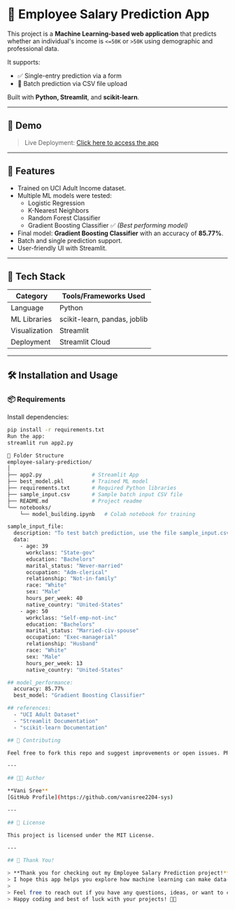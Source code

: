 # 🧠 Employee Salary Prediction App

This project is a **Machine Learning-based web application** that predicts whether an individual's income is `<=50K` or `>50K` using demographic and professional data.

It supports:
- ✅ Single-entry prediction via a form
- 📂 Batch prediction via CSV file upload

Built with **Python, Streamlit**, and **scikit-learn**.

---

## 🚀 Demo  
> Live Deployment: [Click here to access the app](https://employee-salary-prediction-yagq4bbmmov5ut8w7egc56.streamlit.app/) 

---

## 📌 Features

- Trained on UCI Adult Income dataset.
- Multiple ML models were tested:
  - Logistic Regression
  - K-Nearest Neighbors
  - Random Forest Classifier
  - Gradient Boosting Classifier ✅ *(Best performing model)*
- Final model: **Gradient Boosting Classifier** with an accuracy of **85.77%**.
- Batch and single prediction support.
- User-friendly UI with Streamlit.

---

## 🧠 Tech Stack

| Category        | Tools/Frameworks Used               |
|----------------|--------------------------------------|
| Language        | Python                              |
| ML Libraries    | scikit-learn, pandas, joblib         |
| Visualization   | Streamlit                           |
| Deployment      | Streamlit Cloud                     |

---
## 🛠️ Installation and Usage

### 📦 Requirements

Install dependencies:

```bash
pip install -r requirements.txt
Run the app:
streamlit run app2.py

📂 Folder Structure
employee-salary-prediction/
│
├── app2.py                # Streamlit App
├── best_model.pkl         # Trained ML model
├── requirements.txt       # Required Python libraries
├── sample_input.csv       # Sample batch input CSV file
├── README.md              # Project readme
└── notebooks/
    └── model_building.ipynb   # Colab notebook for training

sample_input_file:
  description: "To test batch prediction, use the file sample_input.csv provided in the repo. It contains the correct structure and columns expected by the model."
  data:
    - age: 39
      workclass: "State-gov"
      education: "Bachelors"
      marital_status: "Never-married"
      occupation: "Adm-clerical"
      relationship: "Not-in-family"
      race: "White"
      sex: "Male"
      hours_per_week: 40
      native_country: "United-States"
    - age: 50
      workclass: "Self-emp-not-inc"
      education: "Bachelors"
      marital_status: "Married-civ-spouse"
      occupation: "Exec-managerial"
      relationship: "Husband"
      race: "White"
      sex: "Male"
      hours_per_week: 13
      native_country: "United-States"

## model_performance:
  accuracy: 85.77%
  best_model: "Gradient Boosting Classifier"

## references:
  - "UCI Adult Dataset"
  - "Streamlit Documentation"
  - "scikit-learn Documentation"

## 🤝 Contributing

Feel free to fork this repo and suggest improvements or open issues. PRs are welcome!

---

## 🧑‍💻 Author

**Vani Sree**  
[GitHub Profile](https://github.com/vanisree2204-sys)

---

## 📌 License

This project is licensed under the MIT License.

---

## 🎉 Thank You!

> **Thank you for checking out my Employee Salary Prediction project!**  
> I hope this app helps you explore how machine learning can make data-driven decisions easier and more accessible.  
>  
> Feel free to reach out if you have any questions, ideas, or want to collaborate.  
> Happy coding and best of luck with your projects! 🚀😊
